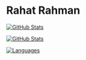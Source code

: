 # Rahat Rahman

[![GitHub Stats](https://github-readme-stats.vercel.app/api?username=rahatbd&custom_title=GitHub&nbsp;Stats&hide=stars,issues&count_private=true&include_all_commits=true&show_icons=true&theme=solarized-light&title_color=ff0000&text_color=ff0000&icon_color=ff0000)](https://github.com/anuraghazra/github-readme-stats)

[![GitHub Stats](https://github-readme-stats.vercel.app/api?username=rahatbd&custom_title=GitHub&nbsp;Stats&hide=stars,issues&count_private=true&include_all_commits=true&show_icons=true&border_color=ffbd14&theme=solarized-dark&title_color=ffbd14&text_color=fff&icon_color=fff)](https://github.com/anuraghazra/github-readme-stats)

[![Languages](https://github-readme-stats.vercel.app/api/top-langs/?username=rahatbd&custom_title=Languages&layout=compact&border_color=ffbd14&theme=solarized-dark&title_color=ffbd14&text_color=fff)](https://github.com/anuraghazra/github-readme-stats)

<!--
**rahatbd/rahatbd** is a ✨ _special_ ✨ repository because its `README.md` (this file) appears on your GitHub profile.

Here are some ideas to get you started:

- 🔭 I’m currently working on ...
- 🌱 I’m currently learning ...
- 👯 I’m looking to collaborate on ...
- 🤔 I’m looking for help with ...
- 💬 Ask me about ...
- 📫 How to reach me: ...
- 😄 Pronouns: ...
- ⚡ Fun fact: ...
-->
